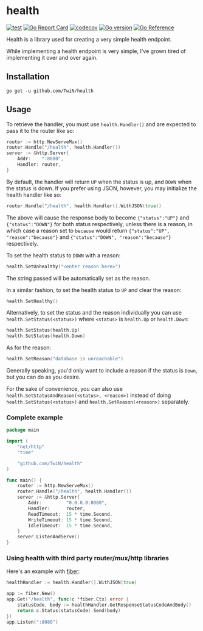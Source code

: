# health
[![test](https://github.com/TwiN/health/actions/workflows/test.yml/badge.svg)](https://github.com/TwiN/health/actions/workflows/test.yml)
[![Go Report Card](https://goreportcard.com/badge/github.com/TwiN/health)](https://goreportcard.com/report/github.com/TwiN/health)
[![codecov](https://codecov.io/gh/TwiN/health/branch/master/graph/badge.svg)](https://codecov.io/gh/TwiN/health)
[![Go version](https://img.shields.io/github/go-mod/go-version/TwiN/health.svg)](https://github.com/TwiN/health)
[![Go Reference](https://pkg.go.dev/badge/github.com/TwiN/health.svg)](https://pkg.go.dev/github.com/TwiN/health)

Health is a library used for creating a very simple health endpoint.

While implementing a health endpoint is very simple, I've grown tired of implementing 
it over and over again.


## Installation
```console
go get -u github.com/TwiN/health
```


## Usage
To retrieve the handler, you must use `health.Handler()` and are expected to pass it to the router like so:
```go
router := http.NewServeMux()
router.Handle("/health", health.Handler())
server := &http.Server{
    Addr:    ":8080",
    Handler: router,
}
```

By default, the handler will return `UP` when the status is up, and `DOWN` when the status is down.
If you prefer using JSON, however, you may initialize the health handler like so:
```go
router.Handle("/health", health.Handler().WithJSON(true))
```
The above will cause the response body to become `{"status":"UP"}` and `{"status":"DOWN"}` for both status respectively,
unless there is a reason, in which case a reason set to `because` would return `{"status":"UP", "reason":"because"}`
and `{"status":"DOWN", "reason":"because"}` respectively.

To set the health status to `DOWN` with a reason:
```go
health.SetUnhealthy("<enter reason here>")
```
The string passed will be automatically set as the reason.

In a similar fashion, to set the health status to `UP` and clear the reason:
```go
health.SetHealthy()
```


Alternatively, to set the status and the reason individually you can use `health.SetStatus(<status>)` where `<status>` is `health.Up`
or `health.Down`:
```go
health.SetStatus(health.Up)
health.SetStatus(health.Down)
```
As for the reason:
```go
health.SetReason("database is unreachable")
```

Generally speaking, you'd only want to include a reason if the status is `Down`, but you can do as you desire.

For the sake of convenience, you can also use `health.SetStatusAndReason(<status>, <reason>)` instead of doing 
`health.SetStatus(<status>)` and `health.SetReason(<reason>)` separately.


### Complete example
```go
package main

import (
    "net/http"
    "time"

    "github.com/TwiN/health"
)

func main() {
    router := http.NewServeMux()
    router.Handle("/health", health.Handler())
    server := &http.Server{
        Addr:         "0.0.0.0:8080",
        Handler:      router,
        ReadTimeout:  15 * time.Second,
        WriteTimeout: 15 * time.Second,
        IdleTimeout:  15 * time.Second,
    }
    server.ListenAndServe()
}
```


### Using health with third party router/mux/http libraries
Here's an example with [fiber](https://github.com/gofiber/fiber):
```go
healthHandler := health.Handler().WithJSON(true)

app := fiber.New()
app.Get("/health", func(c *fiber.Ctx) error {
    statusCode, body := healthHandler.GetResponseStatusCodeAndBody()
    return c.Status(statusCode).Send(body)
})
app.Listen(":8080")
```
